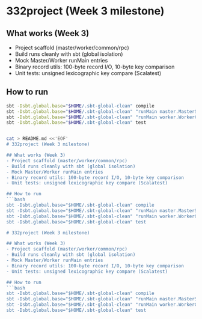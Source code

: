 # 332project (Week 3 milestone)

## What works (Week 3)
- Project scaffold (master/worker/common/rpc)
- Build runs cleanly with sbt (global isolation)
- Mock Master/Worker runMain entries
- Binary record utils: 100-byte record I/O, 10-byte key comparison
- Unit tests: unsigned lexicographic key compare (Scalatest)

## How to run
```bash
sbt -Dsbt.global.base="$HOME/.sbt-global-clean" compile
sbt -Dsbt.global.base="$HOME/.sbt-global-clean" "runMain master.MasterServer"
sbt -Dsbt.global.base="$HOME/.sbt-global-clean" "runMain worker.WorkerClient"
sbt -Dsbt.global.base="$HOME/.sbt-global-clean" test


cat > README.md <<'EOF'
# 332project (Week 3 milestone)

## What works (Week 3)
- Project scaffold (master/worker/common/rpc)
- Build runs cleanly with sbt (global isolation)
- Mock Master/Worker runMain entries
- Binary record utils: 100-byte record I/O, 10-byte key comparison
- Unit tests: unsigned lexicographic key compare (Scalatest)

## How to run
```bash
sbt -Dsbt.global.base="$HOME/.sbt-global-clean" compile
sbt -Dsbt.global.base="$HOME/.sbt-global-clean" "runMain master.MasterServer"
sbt -Dsbt.global.base="$HOME/.sbt-global-clean" "runMain worker.WorkerClient"
sbt -Dsbt.global.base="$HOME/.sbt-global-clean" test

# 332project (Week 3 milestone)

## What works (Week 3)
- Project scaffold (master/worker/common/rpc)
- Build runs cleanly with sbt (global isolation)
- Mock Master/Worker runMain entries
- Binary record utils: 100-byte record I/O, 10-byte key comparison
- Unit tests: unsigned lexicographic key compare (Scalatest)

## How to run
```bash
sbt -Dsbt.global.base="$HOME/.sbt-global-clean" compile
sbt -Dsbt.global.base="$HOME/.sbt-global-clean" "runMain master.MasterServer"
sbt -Dsbt.global.base="$HOME/.sbt-global-clean" "runMain worker.WorkerClient"
sbt -Dsbt.global.base="$HOME/.sbt-global-clean" test

